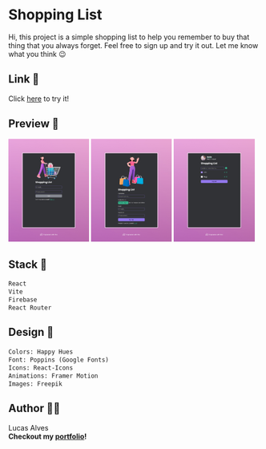 # Shopping List
Hi, this project is a simple shopping list to help you remember to buy that thing that you always forget. Feel free to sign up and try it out. Let me know what you think 😉

## Link 🔗
Click <a href="https://lucasalves.dev/">here</a> to try it!

## Preview 📸

<p float="left">
  <img src="images/preview-1.jpeg" width="32%" />
  <img src="images/preview-2.jpeg" width="32%" />
  <img src="images/preview-3.jpeg" width="32%" />
</p>


## Stack 🔧
    React
    Vite
    Firebase
    React Router

## Design 🎨
    Colors: Happy Hues
    Font: Poppins (Google Fonts)
    Icons: React-Icons
    Animations: Framer Motion
    Images: Freepik

## Author 🙋‍♂️
Lucas Alves
<br>
<strong>Checkout my <a href="https://lucasalves.dev/">portfolio</a>!</strong>

